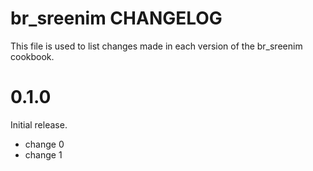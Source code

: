 # br_sreenim CHANGELOG

This file is used to list changes made in each version of the br_sreenim cookbook.

# 0.1.0

Initial release.

- change 0
- change 1

